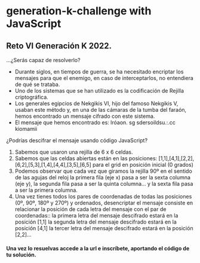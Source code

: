 # generation-k-challenge with JavaScript

## Reto VI Generación K 2022.

…¿Serás capaz de resolverlo?

- Durante siglos, en tiempos de guerra, se ha necesitado encriptar los mensajes para que el enemigo, en caso de interceptarlos, no entendiera de qué se trataba.
- Uno de los sistemas que se han utilizado es la codificación de Rejilla criptográfica.
- Los generales egipcios de Nekgikis VI, hijo del famoso Nekgikis V, usaban este método y, en una de las cámaras de la tumba del faraón, hemos encontrado un mensaje cifrado con este sistema.
- El mensaje que hemos encontrado es: lróaon. sg sdersoildsu.:.cc kiomamii

¿Podrías descifrar el mensaje usando código JavaScript?

1.  Sabemos que usaron una rejilla de 6 x 6 celdas.
2.  Sabemos que las celdas abiertas están en las posiciones:
    [1,1],[4,1],[2,2],[6,2],[5,3],[1,4],[4,4],[3,5],[6,5] para el grid en posición inicial (0
    grados)
3.  Podemos observar que cada vez que giramos la rejilla 90º en el sentido
    de las agujas del reloj la primera fila (eje x) pasa a ser la sexta columna
    (eje y), la segunda fila pasa a ser la quinta columna… y la sexta fila pasa a
    ser la primera columna.
4.  Una vez tienes todos los pares de coordenadas de todas las posiciones
    (0º, 90º, 180º y 270º) y ordenados, desencriptar el mensaje consiste en
    relacionar la posición de cada letra del mensaje con el par de
    coordenadas:: la primera letra del mensaje descifrado estará en la
    posición [1,1] la segunda letra del mensaje descifrado estará en la
    posición [4,1] la tercer letra del mensaje descifrado estará en la posición
    [2,2]...

#### Una vez lo resuelvas accede a la url e inscríbete, aportando el código de tu solución.
